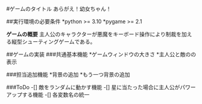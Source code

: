 #ゲームのタイトル
あらがえ！幼女ちゃん！

##実行環境の必要条件
*python >= 3.10
*pygame >= 2.1

**ゲームの概要**
主人公のキャラクターが悪魔をキーボード操作により制裁を加える縦型シューティングゲームである。

##ゲームの実装
###共通基本機能
*ゲームウィンドウの大きさ
*主人公と敵のの表示



###担当追加機能
*背景の追加
*もう一つ背景の追加

###ToDo
-[] 敵をランダムに動かす機能
-[] 星に当たった場合に主人公がパワーアップする機能
-[] 各変数名の統一

